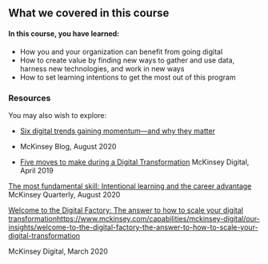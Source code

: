## What we covered in this course

#### In this course, you have learned:

+ How you and your organization can benefit from going digital
+ How to create value by finding new ways to gather and use data, harness new technologies, and work in new ways
+ How to set learning intentions to get the most out of this program

### Resources

You may also wish to explore:

+ [Six digital trends gaining momentum—and why they matter](https://www.mckinsey.com/about-us/new-at-mckinsey-blog/six-colleagues-on-the-digital-trend-that-excites-them-most)
+ McKinsey Blog, August 2020

+ [Five moves to make during a Digital Transformation](https://www.mckinsey.com/capabilities/mckinsey-digital/our-insights/five-moves-to-make-during-a-digital-transformation)
McKinsey Digital, April 2019

[The most fundamental skill: Intentional learning and the career advantage](https://www.mckinsey.com/featured-insights/future-of-work/the-most-fundamental-skill-intentional-learning-and-the-career-advantage#)
McKinsey Quarterly, August 2020

[Welcome to the Digital Factory: The answer to how to scale your digital transformation]()https://www.mckinsey.com/capabilities/mckinsey-digital/our-insights/welcome-to-the-digital-factory-the-answer-to-how-to-scale-your-digital-transformation

McKinsey Digital, March 2020
